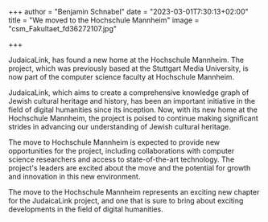 +++
author = "Benjamin Schnabel"
date = "2023-03-01T7:30:13+02:00"
title = "We moved to the Hochschule Mannheim"
image = "csm_Fakultaet_fd36272107.jpg"

+++

JudaicaLink, has found a new home at the Hochschule Mannheim. The project, which was previously based at the Stuttgart Media University, is now part of the computer science faculty at Hochschule Mannheim.

JudaicaLink, which aims to create a comprehensive knowledge graph of Jewish cultural heritage and history, has been an important initiative in the field of digital humanities since its inception. Now, with its new home at the Hochschule Mannheim, the project is poised to continue making significant strides in advancing our understanding of Jewish cultural heritage.

The move to Hochschule Mannheim is expected to provide new opportunities for the project, including collaborations with computer science researchers and access to state-of-the-art technology. The project's leaders are excited about the move and the potential for growth and innovation in this new environment.

The move to the Hochschule Mannheim represents an exciting new chapter for the JudaicaLink project, and one that is sure to bring about exciting developments in the field of digital humanities.